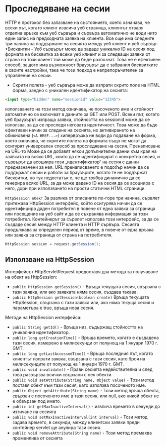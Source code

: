 # Проследяване на сесии

HTTP е протокол без запазване на състоянието, което означава, че всеки път,
когато клиент извлича уеб страница, клиентът отваря отделна връзка към уеб сървъра и
сървъра автоматично не води нито един запис на предходната заявка на клиента.
Все още има следните три начина за поддържане на сесията между уеб клиент и
уеб сървър:
•Бисквитки - Уеб сървърът може да зададе уникално ID на сесия под формата на
бисквитка за всеки уеб клиент и за следващи заявки от страна на този клиент той може
да бъде разпознат. Това не е ефективен способ, защото има възможност браузърът да е
забранил бисквитките в своите настройки, така че този подход е непрепоръчителен за
управление на сесии.
- Скрити полета - уеб сървъра може да изпрати скрито поле на HTML форма, заедно
с уникален идентификатор на сесията:

```html
<input type="hidden" name="sessionid" value="12345">
```
използването на този метод означава, че посоченото име и стойност автоматично се включват в данните за GET или POST. Всеки път, когато уеб браузърът изпраща заявка, стойността на sessionid може да се използва, за да се проследи неговата идентичност. Това може да бъде ефективен начин за следене на сесията, но активирането на обикновена (```<A HREF...>```) хипервръзка не води до подаване на форма, което означава, че скритите полета на формата също не могат да осигурят универсален способ за проследяване на сесия.
Пренаписване на URL-то Може да се добавят някои допълнителни данни към края на заявката на всяко URL, които да се идентифицират с конкретна сесия, и сървърът да асоциира този „идентификатор“ на сесия с данни предназначени за нея. URL пренаписването е подобър начин да се поддържат сесии и работи за браузърите, когато те не поддържат бисквитки, но тук недостатък е, че ще трябва динамично да се генерира всяко URL, за да може дадено ID на сесия да се асоциира с него, дори при използването на прости статични HTML страници.

```HttpSession обект```
За разлика от описаните по-горе три начина, сървлет притежава HttpSession
интерфейс, който осигурява начин да се идентифицира даден потребител в повече от една заявка за страница или посещение на уеб сайт и да се съхранява информация за този потребител. Контейнерът за сървлет използва този интерфейс, за да се създаде сесия между HTTP клиента и HTTP сървъра. Сесията продължава за определен период от време, в повече от една връзка или заявка за страница от страна на потребителя.

```java
HttpSession session = request.getSession();
```

## Използване на HttpSession

Интерфейсът HttpServletRequest предоставя два метода за получаване на обект на HttpSession:

- ```public HttpSession getSession()``` - Връща текущата сесия, свързана с тази заявка, или ако заявката няма сесия, създава такава.
- ```public HttpSession getSession(boolean create)``` Връща текущата HttpSession, свързана с тази заявка или, ако няма текуща сесия и параметъра е true, връща нова сесия.

Методи на HttpSession интерфейса:

- ```public String getId()``` - Връща низ, съдържащ стойността на уникалния идентификатор.
- ```public long getCreationTime()``` - Връща времето, когато е създадена тази сесия, измерено в милисекунди от полунощ на 1 януари 1970 г. GMT.
- ```public long getLastAccessedTime()``` - Връща последния път, когато клиентът изпрати заявка, свързана с тази сесия, като броя на милисекундите от полунощ на 1 януари 1970 г. GMT.
- ```public void invalidate()``` - Прави сесията недействителна и след това развързва всички свързани с нея обекти.
- ```public void setAttribute(String name, Object value)``` - Този метод поставя обект към тази сесия, като използва посоченото име.
- ```public Object getAttribute(String name)``` - Този метод връща обекта, свързан с посоченото име в тази сесия, или null, ако никой обект не е обвързан под името.
- ```public int getMaxInactiveInterval()``` - извлича времето в секунди до изтичане на сесията
- ```public void setMaxInactiveInterval(int interval)``` - Този метод задава времето, в секунди, между клиентски заявки преди контейнер servlet ще анулира тази сесия.
- ```public void removeAttribute(String name)``` - Този метод премахва променлива от сесията